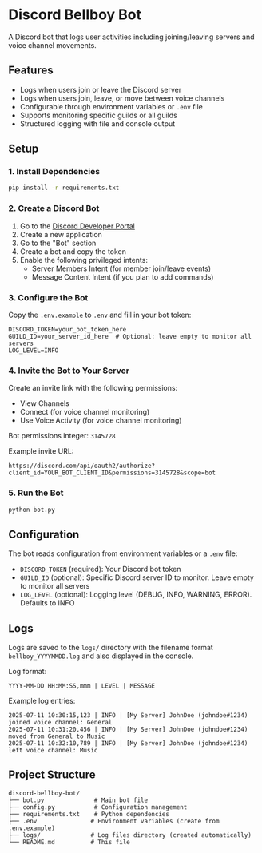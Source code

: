 # Discord Bellboy Bot

A Discord bot that logs user activities including joining/leaving servers and voice channel movements.

## Features

- Logs when users join or leave the Discord server
- Logs when users join, leave, or move between voice channels
- Configurable through environment variables or `.env` file
- Supports monitoring specific guilds or all guilds
- Structured logging with file and console output

## Setup

### 1. Install Dependencies

```bash
pip install -r requirements.txt
```

### 2. Create a Discord Bot

1. Go to the [Discord Developer Portal](https://discord.com/developers/applications)
2. Create a new application
3. Go to the "Bot" section
4. Create a bot and copy the token
5. Enable the following privileged intents:
   - Server Members Intent (for member join/leave events)
   - Message Content Intent (if you plan to add commands)

### 3. Configure the Bot

Copy the `.env.example` to `.env` and fill in your bot token:

```env
DISCORD_TOKEN=your_bot_token_here
GUILD_ID=your_server_id_here  # Optional: leave empty to monitor all servers
LOG_LEVEL=INFO
```

### 4. Invite the Bot to Your Server

Create an invite link with the following permissions:
- View Channels
- Connect (for voice channel monitoring)
- Use Voice Activity (for voice channel monitoring)

Bot permissions integer: `3145728`

Example invite URL:
```
https://discord.com/api/oauth2/authorize?client_id=YOUR_BOT_CLIENT_ID&permissions=3145728&scope=bot
```

### 5. Run the Bot

```bash
python bot.py
```

## Configuration

The bot reads configuration from environment variables or a `.env` file:

- `DISCORD_TOKEN` (required): Your Discord bot token
- `GUILD_ID` (optional): Specific Discord server ID to monitor. Leave empty to monitor all servers
- `LOG_LEVEL` (optional): Logging level (DEBUG, INFO, WARNING, ERROR). Defaults to INFO

## Logs

Logs are saved to the `logs/` directory with the filename format `bellboy_YYYYMMDD.log` and also displayed in the console.

Log format:
```
YYYY-MM-DD HH:MM:SS,mmm | LEVEL | MESSAGE
```

Example log entries:
```
2025-07-11 10:30:15,123 | INFO | [My Server] JohnDoe (johndoe#1234) joined voice channel: General
2025-07-11 10:31:20,456 | INFO | [My Server] JohnDoe (johndoe#1234) moved from General to Music
2025-07-11 10:32:10,789 | INFO | [My Server] JohnDoe (johndoe#1234) left voice channel: Music
```

## Project Structure

```
discord-bellboy-bot/
├── bot.py              # Main bot file
├── config.py           # Configuration management
├── requirements.txt    # Python dependencies
├── .env               # Environment variables (create from .env.example)
├── logs/              # Log files directory (created automatically)
└── README.md          # This file
```
